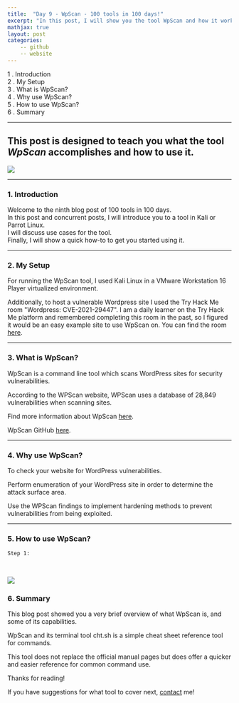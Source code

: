 ```yaml
---
title:  "Day 9 - WpScan - 100 tools in 100 days!"
excerpt: "In this post, I will show you the tool WpScan and how it works."
mathjax: true
layout: post
categories:
    -- github
    -- website
---
```


1 . Introduction
<br>
2 . My Setup
<br>
3 . What is WpScan?
<br>
4 . Why use WpScan?
<br>
5 . How to use WpScan?
<br>
6 . Summary

---

## This post is designed to teach you what the tool *WpScan* accomplishes and how to use it.

![](https://raw.githubusercontent.com/matthewomccorkle/matthewomccorkle.github.io/master/_posts/assets/100%20tools/WpScan/cheat1.PNG)

---

### 1. **Introduction**

Welcome to the ninth blog post of 100 tools in 100 days.<br> 
In this post and concurrent posts, I will introduce you to a tool in Kali or Parrot Linux. <br>
I will discuss use cases for the tool.<br> 
Finally, I will show a quick how-to to get you started using it. 

---

### 2. **My Setup**

For running the WpScan tool, I used Kali Linux in a VMware Workstation 16 Player virtualized environment.

Additionally, to host a vulnerable Wordpress site I used the Try Hack Me room "Wordpress: CVE-2021-29447". I am a daily learner on the Try Hack Me platform and remembered completing this room in the past, so I figured it would be an easy example site to use WpScan on. You can find the room [here](https://tryhackme.com/room/wordpresscve202129447).

---

### 3. **What is WpScan?**

WpScan is a command line tool which scans WordPress sites for security vulnerabilities. 

According to the WPScan website, WPScan uses a database of 28,849 vulnerabilities when scanning sites. 

Find more information about WpScan [here](https://WpScan.com/wordpress-security-scanner).

WpScan GitHub [here](https://github.com/WpScanteam/WpScan).

---

### 4. **Why use WpScan?**

To check your website for WordPress vulnerabilities. 

Perform enumeration of your WordPress site in order to determine the attack surface area.

Use the WPScan findings to implement hardening methods to prevent vulnerabilities from being exploited. 

---

### 5. **How to use WpScan?**

    Step 1: 
    

<br>

![](https://raw.githubusercontent.com/matthewomccorkle/matthewomccorkle.github.io/master/_posts/assets/100%20tools/WpScan/cheat11.png)

### 6. **Summary**

This blog post showed you a very brief overview of what WpScan is, and some of its capabilities.

WpScan and its terminal tool cht.sh is a simple cheat sheet reference tool for commands.

This tool does not replace the official manual pages but does offer a quicker and easier reference for common command use. 

Thanks for reading!<br>

If you have suggestions for what tool to cover next, [contact](mailto:matthew.o.mccorkle@gmail.com) me!